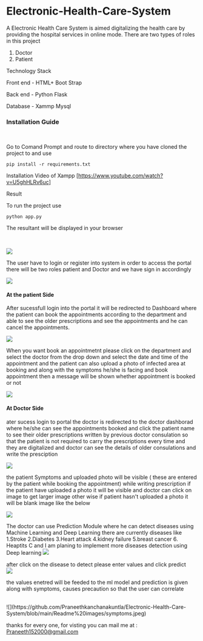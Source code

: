 # Electronic-Health-Care-System
A Electronic Health Care System is aimed digitalizing the health care by providing the hospital services in online mode. 
There are two types of roles in this project 
1. Doctor
2. Patient

Technology Stack

Front end - HTML+ Boot Strap

Back end -  Python Flask 

Database - Xammp Mysql


<h3>Installation Guide</h3>
<br>
 
  Go to Comand Prompt and route to directory where you have cloned the project to and
use
 ```
pip install -r requirements.txt
 ```

Installation Video of Xampp [https://www.youtube.com/watch?v=U5ghHLRv6uc]


Result

To run the project use

```
python app.py
 ```
 
The resultant will be displayed in your browser

<br>

![](https://github.com/Praneethkanchanakuntla/Electronic-Health-Care-System/blob/main/Readme%20images/home.jpeg)

The user have to login or register into system in order to access the portal there will be two roles patient and Doctor and we have sign in accordingly

![](https://github.com/Praneethkanchanakuntla/Electronic-Health-Care-System/blob/main/Readme%20images/login%20page.jpeg)


<h4> At the patient Side </h4>

After sucessfull login into the portal it will be redirected to Dashboard where the patient can book the appointments according to the department and able to see the older prescriptions and see the appointments and he can cancel the appointments.

![](https://github.com/Praneethkanchanakuntla/Electronic-Health-Care-System/blob/main/Readme%20images/patient%20login.jpeg)


When you want book an appointmetnt please click on the department and select the doctor from the drop down and select the date and time of the appointment and the patient can also upload a photo of infected area at booking and along with the symptoms he/she is facing and book appointment then a message will be shown whether appointment is booked or not

![](https://github.com/Praneethkanchanakuntla/Electronic-Health-Care-System/blob/main/Readme%20images/appointment%20booked.jpeg)


<h4> At Doctor Side </h4>
ater sucess login to portal the doctor is redirected to the doctor dashborad where he/she can see the appointments booked and click the patient name to see their older prescriptions written by previous doctor consulation so that the patient is not required to carry the prescriptions every time and they are digitalized and doctor can see the details of older consulations and write the presciption


![](https://github.com/Praneethkanchanakuntla/Electronic-Health-Care-System/blob/main/Readme%20images/after%20Doctor%20login.jpeg)

the patient Symptoms and uploaded photo will be visible ( these are entered by the patient while booking the appointment)  while writing prescription if the patient have uploaded a photo it will be visible and doctor can click on image to get larger image other wise if patient hasn't uploaded a photo it will be blank image like the below

![](https://github.com/Praneethkanchanakuntla/Electronic-Health-Care-System/blob/main/Readme%20images/Doctor%20write%20prescription.jpeg)


The doctor can use Prediction Module where he can detect diseases using Machine Learning and Deep Learning there are currently diseases like
1.Stroke
2.Diabetes
3.Heart attack
4.kidney failure
5.breast cancer
6. Heaptits C
 and I am planing to implement more diseases detection using Deep learning
 ![](https://github.com/Praneethkanchanakuntla/Electronic-Health-Care-System/blob/main/Readme%20images/predict%20page.jpeg)


after click on the disease to detect please enter values and click predict
<br>
 ![](https://github.com/Praneethkanchanakuntla/Electronic-Health-Care-System/blob/main/Readme%20images/Stroke.jpeg)
 
 
 the values enetred will be feeded to the ml model and prediction is given along with symptoms, causes precaution so that the user can correlate
 
 <br>
 ![](https://github.com/Praneethkanchanakuntla/Electronic-Health-Care-System/blob/main/Readme%20images/symptoms.jpeg)
 
 
 thanks for every one, for visting
 you can mail me at : Praneeth152000@gmail.com 
 
 







